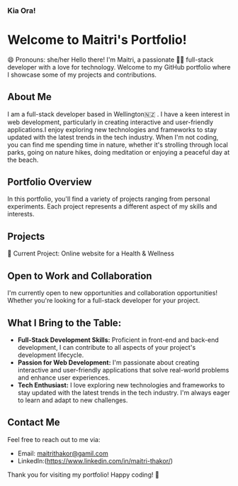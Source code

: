 ### Kia Ora! 
# Welcome to Maitri's Portfolio!

😄 Pronouns: she/her
Hello there! I'm Maitri, a passionate 👩‍💻 full-stack developer with a love for technology. Welcome to my GitHub portfolio where I showcase some of my projects and contributions.

## About Me

I am a full-stack developer based in Wellington🇳🇿 . I have a keen interest in web development, particularly in creating interactive and user-friendly applications.I enjoy exploring new technologies and frameworks to stay updated with the latest trends in the tech industry. When I'm not coding, you can find me spending time in nature, whether it's strolling through local parks, going on nature hikes, doing meditation  or enjoying a peaceful day at the beach.

## Portfolio Overview

In this portfolio, you'll find a variety of projects ranging from personal experiments. Each project represents a different aspect of my skills and interests.

## Projects
🌱 Current Project: Online website for a Health & Wellness 

## Open to Work and Collaboration

I'm currently open to new opportunities and collaboration opportunities! Whether you're looking for a full-stack developer for your project.

## What I Bring to the Table:

- **Full-Stack Development Skills:** Proficient in front-end and back-end development, I can contribute to all aspects of your project's development lifecycle.
- **Passion for Web Development:** I'm passionate about creating interactive and user-friendly applications that solve real-world problems and enhance user experiences.
- **Tech Enthusiast:** I love exploring new technologies and frameworks to stay updated with the latest trends in the tech industry. I'm always eager to learn and adapt to new challenges.

## Contact Me

Feel free to reach out to me via:
- Email: maitrithakor@gamil.com
- LinkedIn:(https://www.linkedin.com/in/maitri-thakor/)

Thank you for visiting my portfolio! Happy coding! 🚀
